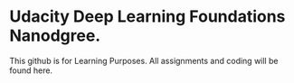 # Udacity Deep Learning Foundations Nanodgree.

This github is for Learning Purposes. All assignments and coding will be found here.
